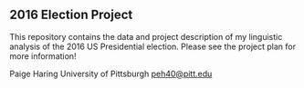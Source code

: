 ## 2016 Election Project

This repository contains the data and project description of my linguistic analysis of the 2016 US Presidential election. Please see the project plan for more information!

Paige Haring
University of Pittsburgh
peh40@pitt.edu
